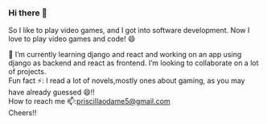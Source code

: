 ### Hi there 👋


<!--**Priscilla-Odame/Priscilla-Odame** is a ✨ _special_ ✨ repository because its `README.md` (this file) appears on your GitHub profile. -->

So I like to play video games, and I got into software development. Now I love to play video games and code! 😄

🔭 I’m currently learning django and react and working on an app using django as backend and react as frontend.
 I’m looking to collaborate on a lot of projects. <br>
 Fun fact ⚡: I read a lot of novels,mostly ones about gaming, as you may have already guessed 😄!!
 <br>
 How to reach me 📫:priscillaodame5@gmail.com
 <br>
Cheers!!
